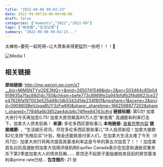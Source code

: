 ```yaml
---
title: "2022-09-08 09:02:23"
date: 2022-09-08T10:00:00+08:00
draft: false
categories: ["moments","2022","2022-09"]
tags: ["朋友圈","生活记录"]
summary: "2022-09-08 09:02:23..."
---
```


太棒啦~要死一起死呀~让大萧条来得更猛烈一些吧！！！🥰

![Media 1](/Moments/photos/2022-09-08/202209080902230.jpg)

## 相关链接

**原始链接:** http://mp.weixin.qq.com/s?__biz=MjM5NTYxODE3NQ==&mid=2650741548&idx=2&sn=503464c85b04919935a7fac88d14c750&chksm=befe773c8989fe2a941bfdfb2f8d6623ce27e47626fa197003e525d48c1db5342d1de234f80f&mpshare=1&scene=2&srcid=09088iSBeVJxgaRUY3zFwKKI&sharer_sharetime=1662598877202&sharer_shareid=77848a6b3852ae4dcb6c74ffee84743c#rd
**链接标题:** 第5次! 加拿大央行今天再加息0.75!  加拿大房贷飙高85万人恐"断舍离" 高通膨和利率打击下，加拿大人债务狂飙！
**来源:** 多伦多西区那些事儿
**本地链接:** [查看完整内容](/link_content/2022/09/2022-09-08/link_content/)
**链接摘要:** ，“生活娱乐资讯，尽在多伦多西区那些事儿”华人投资新招！加拿大拨款$2亿支持“先租后买”计划，租金还能抵首付家人们，在加拿大生活太难了今天（9月7日）加拿大央行将再次提高其基准利率这是今年的第五次加息了！！！加息美其名曰抗高通胀但加拿大信用评级机构Equifax Canada表示在加息和通胀双重夹杀下第2季度加拿大人的债务狂飙…… 房贷还不起房子面临被拍卖目前的房贷基准利率prime rate已经...
**包含图片:** 21 张

